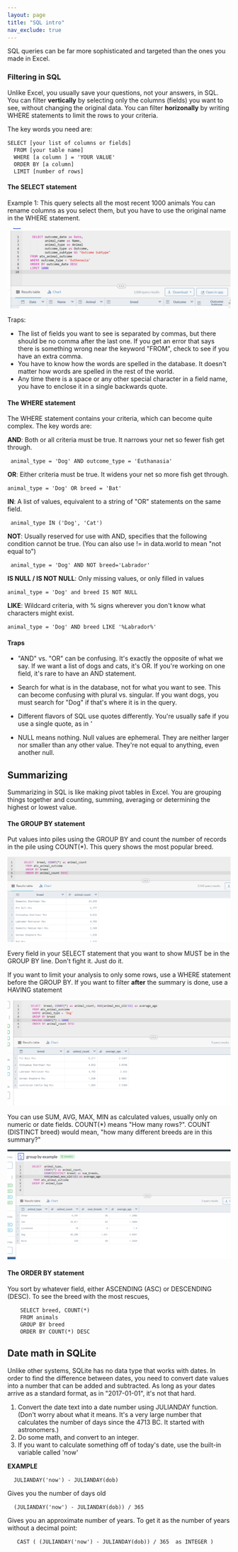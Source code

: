 ```yaml
---
layout: page
title: "SQL intro"
nav_exclude: true
---
```


SQL queries can be far more sophisticated and targeted than the ones you made in Excel.


### Filtering in SQL

Unlike Excel, you usually save your questions, not your answers, in SQL. You can filter **vertically** by selecting only the columns (fields) you want to see, without changing the original data. You can filter **horizonally** by writing WHERE statements to limit the rows to your criteria.



The key words you need are:

    SELECT [your list of columns or fields]
      FROM [your table name]
      WHERE [a column ] = 'YOUR VALUE'
      ORDER BY [a column]
      LIMIT [number of rows]



#### The SELECT statement
Example 1:
This query selects all the most recent 1000 animals
You can rename columns as you select them, but you have to use the original name in the WHERE statement.

 ![sql1.jpg](sql1.jpg)

  Traps:
  * The list of fields you want to see is separated by commas, but there should be no comma after the last one. If you get an error that says there is something wrong near the keyword "FROM", check to see if you have an extra comma.
  * You have to know how the words are spelled in the database. It doesn't matter how words are spelled in the rest of the world.
  * Any time there is a space or any other special character in a field name, you have to enclose it in a single backwards quote.

#### The WHERE statement

The WHERE statement contains your criteria, which can become quite complex. The key words are:

**AND**: Both or all criteria must be true. It narrows your net so fewer fish get through.

     animal_type = 'Dog' AND outcome_type = 'Euthanasia'

**OR**: Either criteria must be true. It widens your net so more fish get through.

    animal_type = 'Dog' OR breed = 'Bat'

**IN**: A list of values, equivalent to a string of "OR" statements on the same field.

     animal_type IN ('Dog', 'Cat')

**NOT**: Usually reserved for use with AND, specifies that the following condition cannot be true. (You can also use != in data.world to mean "not equal to")

     animal_type = 'Dog' AND NOT breed='Labrador'

**IS NULL / IS NOT NULL**: Only missing values, or only filled in values

    animal_type = 'Dog' and breed IS NOT NULL


**LIKE**: Wildcard criteria, with % signs wherever you don't know what characters might exist.

    animal_type = 'Dog' AND breed LIKE '%Labrador%'


#### Traps
* "AND" vs. "OR" can be confusing. It's exactly the opposite of what we say. If we want  a list of dogs and cats, it's OR. If you're working on one field, it's rare to have an AND statement.

* Search for what is in the database, not for what you want to see. This can become confusing with plural vs. singular. If you want dogs, you must search for "Dog" if that's where it is in the query.

* Different flavors of SQL use quotes differently. You're usually safe if you use a single quote, as in *'*

* NULL means nothing. Null values are ephemeral. They are neither larger nor smaller than any other value. They're not equal to anything, even another null.

## Summarizing

Summarizing in SQL is like making pivot tables in Excel. You are grouping things together and counting, summing, averaging or determining the highest or lowest value.

#### The GROUP BY statement

Put values into piles using the GROUP BY and count the number of records in the pile using COUNT(\*). This query shows the most popular breed.

![](sql2.png)

Every field in your SELECT statement that you want to show MUST be in the GROUP BY line. Don't fight it. Just do it.

If you want to limit your analysis to only some rows, use a WHERE statement before the GROUP BY. If you want to filter **after** the summary is done, use a HAVING statement

![](sql3.png)

You can use SUM, AVG, MAX, MIN as calculated values, usually only on numeric or date fields. COUNT(\*) means "How many rows?". COUNT (DISTINCT breed) would mean, "how many different breeds are in this summary?"

![](sql4.png)

#### The ORDER BY statement

You sort by whatever field, either ASCENDING (ASC) or DESCENDING (DESC).
To see the breed with the most rescues,

        SELECT breed, COUNT(*)
        FROM animals
        GROUP BY breed
        ORDER BY COUNT(*) DESC


## Date math in SQLite

Unlike other systems, SQLite has no data type that works with dates. In order to find the difference between dates, you need to convert date values into a number that can be added and subtracted. As long as your dates arrive as a standard format, as in "2017-01-01", it's not that hard.

1. Convert the date text into a date number using JULIANDAY function. (Don't worry about what it means. It's a very large number that calculates the number of days since the 4713 BC. It started with astronomers.)
2. Do some math, and convert to an integer.
3. If you want to calculate something off of today's date, use the built-in variable called 'now'

**EXAMPLE**

      JULIANDAY('now') - JULIANDAY(dob)

Gives you the number of days old

      (JULIANDAY('now') - JULIANDAY(dob)) / 365

Gives you an approximate number of years. To get it as the number of years without a decimal point:

       CAST ( (JULIANDAY('now') - JULIANDAY(dob)) / 365  as INTEGER )
